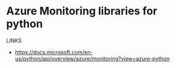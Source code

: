 # Azure Monitoring libraries for python

LINKS
- https://docs.microsoft.com/en-us/python/api/overview/azure/monitoring?view=azure-python
